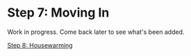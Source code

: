 # Step 7: Moving In

Work in progress. Come back later to see what's been added.

[Step 8: Housewarming](promotion/)